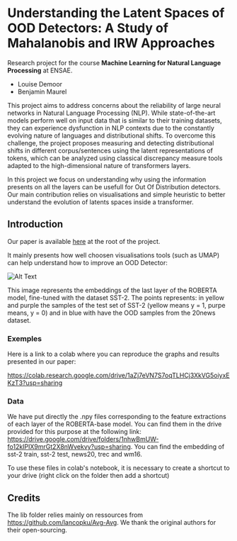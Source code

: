 # Understanding the Latent Spaces of OOD Detectors: A Study of Mahalanobis and IRW Approaches

Research project for the course **Machine Learning for Natural Language Processing** at ENSAE.

* Louise Demoor
* Benjamin Maurel

This project aims to address concerns about the reliability of large neural networks in Natural Language Processing (NLP).
While state-of-the-art models perform well on input data that is similar to their training datasets, they can experience dysfunction in NLP contexts due to the constantly evolving nature of languages and distributional shifts. To overcome this challenge, the project proposes measuring and detecting distributional shifts in different corpus/sentences using the latent representations of tokens, which can be analyzed using classical discrepancy measure tools adapted to the high-dimensional nature of transformers layers.

In this project we focus on understanding why using the information presents on all the layers can be usefull for Out Of Distribution detectors. Our main contribution relies on visualisations and simple heuristic to better understand the evolution of latents spaces inside a transformer.

## Introduction

Our paper is available [here]() at the root of the project.

It mainly presents how well choosen visualisations tools (such as UMAP) can help understand how to improve an OOD Detector:

![Alt Text](/images/UMAP_20news/UMAP_12.jpg)

This image represents the embeddings of the last layer of the ROBERTA model, fine-tuned with the dataset SST-2. The points represents: in yellow and purple the samples of the test set of SST-2 (yellow means y = 1, purpe means, y = 0) and in blue with have the OOD samples from the 20news dataset. 

### Exemples
Here is a link to a colab where you can reproduce the graphs and results presented in our paper:

https://colab.research.google.com/drive/1aZj7eVN7S7oqTLHCj3XkVG5oiyxEKzT3?usp=sharing

### Data

We have put directly the .npy files corresponding to the feature extractions of each layer of the ROBERTA-base model. You can find them in the drive provided for this purpose at the following link: https://drive.google.com/drive/folders/1nhwBmUW-fo12kIPIX9mrGt2X8nWvekvy?usp=sharing. You can find the embedding of sst-2 train, sst-2 test, news20, trec and wm16.

To use these files in colab's notebook, it is necessary to create a shortcut to your drive (right click on the folder then add a shortcut)

## Credits

The lib folder relies mainly on ressources from https://github.com/lancopku/Avg-Avg. 
We thank the original authors for their open-sourcing.
